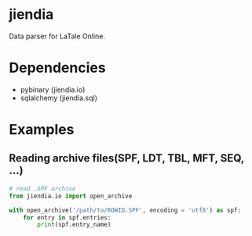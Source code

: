 jiendia 
=========

Data parser for LaTale Online.

Dependencies
=============

- pybinary (jiendia.io)
- sqlalchemy (jiendia.sql)

Examples
=========

Reading archive files(SPF, LDT, TBL, MFT, SEQ, ...)
----------------------------------------------------

```python
# read .SPF archive
from jiendia.io import open_archive

with open_archive('/path/to/ROWID.SPF', encoding = 'utf8') as spf:
	for entry in spf.entries:
		print(spf.entry_name)
```
